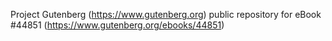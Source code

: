 Project Gutenberg (https://www.gutenberg.org) public repository for eBook #44851 (https://www.gutenberg.org/ebooks/44851)
